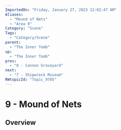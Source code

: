 ```yaml
---
ImportedOn: "Friday, January 27, 2023 12:02:47 AM"
Aliases:
  - "Mound of Nets"
  - "Area 9"
Category: "Scene"
Tags:
  - "Category/Scene"
parent:
  - "The Inner Tomb"
up:
  - "The Inner Tomb"
prev:
  - "8 - Cannon Graveyard"
next:
  - "7 - Shipwreck Museum"
RWtopicId: "Topic_9785"
---
```

# 9 - Mound of Nets
## Overview
